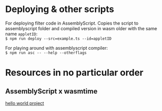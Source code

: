 # Deploying & other scripts
For deploying filter code in AssemblyScript. Copies the script to assemblyscript folder and compiled version in wasm older with the same name `appletID`:
<br>`$ npm run deploy --src=example.ts --id=appletID` <br>

For playing around with assemblyscript compiler:
<br>`$ npm run asc -- --help --otherflags` <br>

# Resources in no particular order
## AssemblyScript x wasmtime
[hello world project](https://github.com/bytecodealliance/wasmtime/tree/main/docs/assemblyscript-hello-world)
